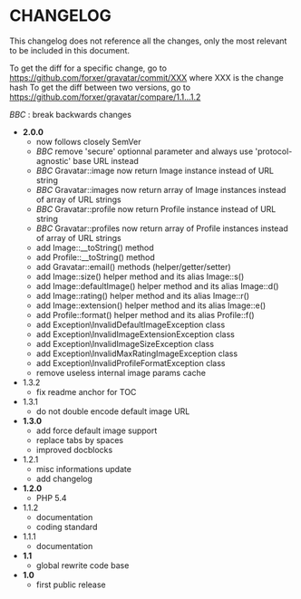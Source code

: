 # CHANGELOG

This changelog does not reference all the changes, only the most relevant to be included in this document.

To get the diff for a specific change, go to https://github.com/forxer/gravatar/commit/XXX where XXX is the change hash
To get the diff between two versions, go to https://github.com/forxer/gravatar/compare/1.1...1.2

*BBC* : break backwards changes

- **2.0.0**
    - now follows closely SemVer
    - *BBC* remove 'secure' optionnal parameter and always use 'protocol-agnostic' base URL instead
    - *BBC* Gravatar::image now return Image instance instead of URL string
    - *BBC* Gravatar::images now return array of Image instances instead of array of URL strings
    - *BBC* Gravatar::profile now return Profile instance instead of URL string
    - *BBC* Gravatar::profiles now return array of Profile instances instead of array of URL strings
    - add Image::__toString() method
    - add Profile::__toString() method
    - add Gravatar::email() methods (helper/getter/setter)
    - add Image::size() helper method and its alias Image::s()
    - add Image::defaultImage() helper method and its alias Image::d()
    - add Image::rating() helper method and its alias Image::r()
    - add Image::extension() helper method and its alias Image::e()
    - add Profile::format() helper method and its alias Profile::f()
    - add Exception\InvalidDefaultImageException class
    - add Exception\InvalidImageExtensionException class
    - add Exception\InvalidImageSizeException class
    - add Exception\InvalidMaxRatingImageException class
    - add Exception\InvalidProfileFormatException class
    - remove useless internal image params cache
- 1.3.2
    - fix readme anchor for TOC
- 1.3.1
    - do not double encode default image URL
- **1.3.0**
    - add force default image support
    - replace tabs by spaces
    - improved docblocks
- 1.2.1
    - misc informations update
    - add changelog
- **1.2.0**
    - PHP 5.4
- 1.1.2
    - documentation
    - coding standard
- 1.1.1
    - documentation
- **1.1**
    - global rewrite code base
- **1.0**
    - first public release
